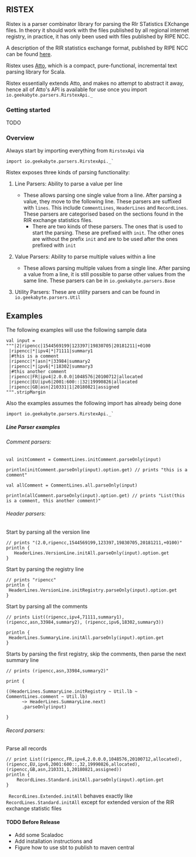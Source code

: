 ## RISTEX

Ristex is a parser combinator library for parsing the RIr STatistics EXchange files. In theory it should work with 
the files published by all regional internet registry, in practice, it has only been used with files published by 
RIPE NCC.

A description of the RIR statistics exchange format, published by RIPE NCC can be found [here](https://ftp.ripe.net/pub/stats/ripencc/RIR-Statistics-Exchange-Format.txt). 

Ristex uses [Atto](http://tpolecat.github.io/atto/), which is a compact, pure-functional, incremental text parsing 
library for Scala.

Ristex essentially extends Atto, and makes no attempt to abstract it away, hence all of Atto's API is available for 
use once you import `io.geekabyte.parsers.RirstexApi._`

### Getting started

TODO

### Overview

Always start by importing everything from `RirstexApi` via

```
import io.geekabyte.parsers.RirstexApi._`
```

Ristex exposes three kinds of parsing functionality:

1. Line Parsers: Ability to parse a value per line
    - These allows parsing one single value from a line. After parsing a value, they move to the following line.
    These parsers are suffixed with `lines`. This include `CommentLines`, `HeaderLines` and `RecordLines`. These 
    parsers are categorised based on the sections found in the RIR exchange statistics files.
        - There are two kinds of these parsers. The ones that is used to start the parsing. These are prefixed with 
        `init`. The other ones are without the prefix `init` and are to be used after the ones prefixed with `init` 

2. Value Parsers: Ability to parse multiple values within a line
    - These allows parsing multiple values from a single line. After parsing a value from a line, it is still possible
     to parse other values from the same line. These parsers can be  in `io.geekabyte.parsers.Base`

3. Utility Parsers: These are utility parsers and can be found in `io.geekabyte.parsers.Util`

## Examples

The following examples will use the following sample data

```
val input = 
"""|2|ripencc|1544569199|123397|19830705|20181211|+0100
 |ripencc|*|ipv4|*|71111|summary1
 |#this is a comment
 |ripencc|*|asn|*|33984|summary2
 |ripencc|*|ipv6|*|18302|summary3
 |#this another comment
 |ripencc|FR|ipv4|2.0.0.0|1048576|20100712|allocated
 |ripencc|EU|ipv6|2001:600::|32|19990826|allocated
 |ripencc|GB|asn|210331|1|20180821|assigned
""".stripMargin
```

Also the examples assumes the following import has already being done

```
import io.geekabyte.parsers.RirstexApi._`
```

##### Line Parser examples

###### Comment parsers:

```
val initComment = CommentLines.initComment.parseOnly(input)

println(initComment.parseOnly(input).option.get) // prints "this is a comment"

val allComment = CommentLines.all.parseOnly(input)

println(allComment.parseOnly(input).option.get) // prints "List(this is a comment, this another comment)" 
``` 
 
###### Header parsers:

Start by parsing all the version line

```
// prints "(2.0,ripencc,1544569199,123397,19830705,20181211,+0100)"
println {
   HeaderLines.VersionLine.initAll.parseOnly(input).option.get
}
```

Start by parsing the registry line
```
// prints "ripencc"
println {
 HeaderLines.VersionLine.initRegistry.parseOnly(input).option.get
}
```

Start by parsing all the comments
```
// prints List((ripencc,ipv4,71111,summary1), (ripencc,asn,33984,summary2), (ripencc,ipv6,18302,summary3))

println {
 HeaderLines.SummaryLine.initAll.parseOnly(input).option.get
}
```

Starts by parsing the first registry, skip the comments, then parse the next summary line

```
// prints (ripencc,asn,33984,summary2)"

print {

((HeaderLines.SummaryLine.initRegistry ~ Util.lb ~ CommentLines.comment ~ Util.lb) 
      ~> HeaderLines.SummaryLine.next)
      .parseOnly(input)

}
``` 
 
###### Record parsers: 

Parse all records

```
// print List((ripencc,FR,ipv4,2.0.0.0,1048576,20100712,allocated), (ripencc,EU,ipv6,2001:600::,32,19990826,allocated), (ripencc,GB,asn,210331,1,20180821,assigned))
println {
    RecordLines.Standard.initAll.parseOnly(input).option.get
}
``` 

` RecordLines.Extended.initAll` behaves exactly like `RecordLines.Standard.initAll` except for extended version of 
the RIR exchange statistic files
 
 
#### TODO Before Release

- Add some Scaladoc
- Add installation instructions and 
- Figure how to use sbt to publish to maven central 